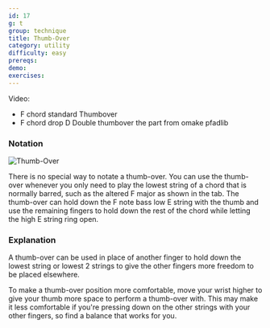 ```yaml
---
id: 17
g: t
group: technique
title: Thumb-Over
category: utility
difficulty: easy
prereqs: 
demo: 
exercises:
---
```


Video:
- F chord standard Thumbover
- F chord drop D Double thumbover the part from omake pfadlib

### Notation

![Thumb-Over]()

There is no special way to notate a thumb-over. You can use the thumb-over whenever you only need to play the <span class="tt" data-tip="the string with the lowest pitch, or at the bottom of the tab">lowest string</span> of a chord that is normally barred, such as the altered F major as shown in the tab. The thumb-over can hold down the F note bass <span class="tt" data-tip="the E string with the lowest pitch, or at the bottom of the tab">low E string</span> with the thumb and use the remaining fingers to hold down the rest of the chord while letting the <span class="tt" data-tip="the E string with the highest pitch, or at the top of the tab">high E string</span> ring open.

### Explanation

A thumb-over can be used in place of another finger to hold down the <span class="tt" data-tip="the string with the lowest pitch, or at the bottom of the tab">lowest string</span> or lowest 2 strings to give the other fingers more freedom to be placed elsewhere.

To make a thumb-over position more comfortable, move your wrist higher to give your thumb more space to perform a thumb-over with. This may make it less comfortable if you're pressing down on the other strings with your other fingers, so find a balance that works for you.
